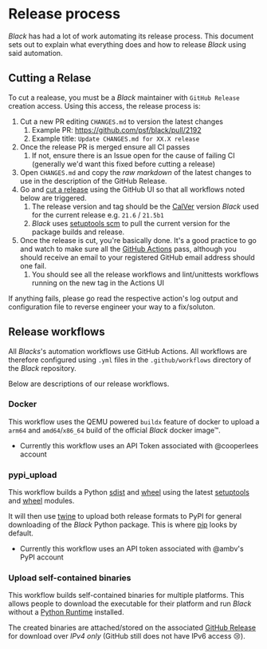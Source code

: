 # Release process

_Black_ has had a lot of work automating its release process. This document sets out to
explain what everything does and how to release _Black_ using said automation.

## Cutting a Relase

To cut a realease, you must be a _Black_ maintainer with `GitHub Release` creation
access. Using this access, the release process is:

1. Cut a new PR editing `CHANGES.md` to version the latest changes
   1. Example PR: https://github.com/psf/black/pull/2192
   2. Example title: `Update CHANGES.md for XX.X release`
2. Once the release PR is merged ensure all CI passes
   1. If not, ensure there is an Issue open for the cause of failing CI (generally we'd
      want this fixed before cutting a release)
3. Open `CHANGES.md` and copy the _raw markdown_ of the latest changes to use in the
   description of the GitHub Release.
4. Go and [cut a release](https://github.com/psf/black/releases) using the GitHub UI so
   that all workflows noted below are triggered.
   1. The release version and tag should be the [CalVer](https://calver.org) version
      _Black_ used for the current release e.g. `21.6` / `21.5b1`
   2. _Black_ uses [setuptools scm](https://pypi.org/project/setuptools-scm/) to pull
      the current version for the package builds and release.
5. Once the release is cut, you're basically done. It's a good practice to go and watch
   to make sure all the [GitHub Actions](https://github.com/psf/black/actions) pass,
   although you should receive an email to your registered GitHub email address should
   one fail.
   1. You should see all the release workflows and lint/unittests workflows running on
      the new tag in the Actions UI

If anything fails, please go read the respective action's log output and configuration
file to reverse engineer your way to a fix/soluton.

## Release workflows

All _Blacks_'s automation workflows use GitHub Actions. All workflows are therefore
configured using `.yml` files in the `.github/workflows` directory of the _Black_
repository.

Below are descriptions of our release workflows.

### Docker

This workflow uses the QEMU powered `buildx` feature of docker to upload a `arm64` and
`amd64`/`x86_64` build of the official _Black_ docker image™.

- Currently this workflow uses an API Token associated with @cooperlees account

### pypi_upload

This workflow builds a Python
[sdist](https://docs.python.org/3/distutils/sourcedist.html) and
[wheel](https://pythonwheels.com) using the latest
[setuptools](https://pypi.org/project/setuptools/) and
[wheel](https://pypi.org/project/wheel/) modules.

It will then use [twine](https://pypi.org/project/twine/) to upload both release formats
to PyPI for general downloading of the _Black_ Python package. This is where
[pip](https://pypi.org/project/pip/) looks by default.

- Currently this workflow uses an API token associated with @ambv's PyPI account

### Upload self-contained binaries

This workflow builds self-contained binaries for multiple platforms. This allows people
to download the executable for their platform and run _Black_ without a
[Python Runtime](https://wiki.python.org/moin/PythonImplementations) installed.

The created binaries are attached/stored on the associated
[GitHub Release](https://github.com/psf/black/releases) for download over _IPv4 only_
(GitHub still does not have IPv6 access 😢).
